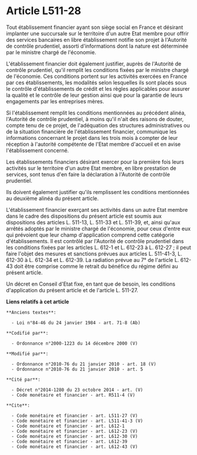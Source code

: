 # Article L511-28

Tout établissement financier ayant son siège social en France et désirant implanter une succursale sur le territoire d'un
autre Etat membre pour offrir des services bancaires en libre établissement notifie son projet à l'Autorité de contrôle
prudentiel, assorti d'informations dont la nature est déterminée par le ministre chargé de l'économie.

L'établissement financier doit également justifier, auprès de l'Autorité de contrôle prudentiel, qu'il remplit les conditions
fixées par le ministre chargé de l'économie. Ces conditions portent sur les activités exercées en France par ces
établissements, les modalités selon lesquelles ils sont placés sous le contrôle d'établissements de crédit et les règles
applicables pour assurer la qualité et le contrôle de leur gestion ainsi que pour la garantie de leurs engagements par les
entreprises mères. 

Si l'établissement remplit les conditions mentionnées au précédent alinéa, l'Autorité de contrôle prudentiel, à moins qu'il
n'ait des raisons de douter, compte tenu de ce projet, de l'adéquation des structures administratives ou de la situation
financière de l'établissement financier, communique les informations concernant le projet dans les trois mois à compter de
leur réception à l'autorité compétente de l'Etat membre d'accueil et en avise l'établissement concerné. 

Les établissements financiers désirant exercer pour la première fois leurs activités sur le territoire d'un autre Etat
membre, en libre prestation de services, sont tenus d'en faire la déclaration à l'Autorité de contrôle prudentiel. 

Ils doivent également justifier qu'ils remplissent les conditions mentionnées au deuxième alinéa du présent article.

L'établissement financier exerçant ses activités dans un autre Etat membre dans le cadre des dispositions du présent article
est soumis aux dispositions des articles L. 511-13, L. 511-33 et L. 511-39, et, ainsi qu'aux arrêtés adoptés par le ministre
chargé de l'économie, pour ceux d'entre eux qui prévoient que leur champ d'application comprend cette catégorie
d'établissements. Il est contrôlé par l'Autorité de contrôle prudentiel dans les conditions fixées par les articles L. 612-1
et L. 612-23 à L. 612-27 ; il peut faire l'objet des mesures et sanctions prévues aux articles L. 511-41-3, L. 612-30 à L.
612-34 et L. 612-39. La radiation prévue au 7° de l'article L. 612-43 doit être comprise comme le retrait du bénéfice du
régime défini au présent article. 

Un décret en Conseil d'Etat fixe, en tant que de besoin, les conditions d'application du présent article et de l'article L.
511-27.

**Liens relatifs à cet article**

	**Anciens textes**:

	  - Loi n°84-46 du 24 janvier 1984 - art. 71-8 (Ab)

	**Codifié par**:

	  - Ordonnance n°2000-1223 du 14 décembre 2000 (V)

	**Modifié par**:

	  - Ordonnance n°2010-76 du 21 janvier 2010 - art. 18 (V)
	  - Ordonnance n°2010-76 du 21 janvier 2010 - art. 5

	**Cité par**:

	  - Décret n°2014-1280 du 23 octobre 2014 - art. (V)
	  - Code monétaire et financier - art. R511-4 (V)

	**Cite**:

	  - Code monétaire et financier - art. L511-27 (V)
	  - Code monétaire et financier - art. L511-41-3 (V)
	  - Code monétaire et financier - art. L612-1
	  - Code monétaire et financier - art. L612-23 (V)
	  - Code monétaire et financier - art. L612-30 (V)
	  - Code monétaire et financier - art. L612-39
	  - Code monétaire et financier - art. L612-43 (V)
